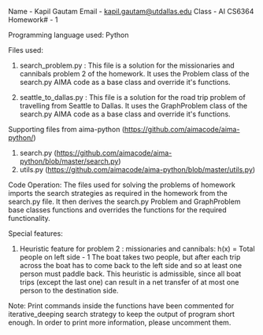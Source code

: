 Name - Kapil Gautam
Email - kapil.gautam@utdallas.edu
Class - AI CS6364
Homework# - 1

Programming language used: Python

Files used:
1. search_problem.py : This file is a solution for the missionaries and cannibals problem 2 of the homework. It uses the Problem class of the search.py AIMA code as a base class and override it's functions.

2. seattle_to_dallas.py : This file is a solution for the road trip problem of travelling from Seattle to Dallas. It uses the GraphProblem class of the search.py AIMA code as a base class and override it's functions.

Supporting files from aima-python (https://github.com/aimacode/aima-python/)
1. search.py (https://github.com/aimacode/aima-python/blob/master/search.py)
2. utils.py (https://github.com/aimacode/aima-python/blob/master/utils.py)

Code Operation:
The files used for solving the problems of homework imports the search strategies as required in the homework from the search.py file. It then derives the search.py Problem and GraphProblem base classes functions and overrides the functions for the required functionality.

Special features:
1. Heuristic feature for problem 2 : missionaries and cannibals: h(x) = Total people on left side - 1
    The boat takes two people, but after each trip across the boat has to come back to the left side and so at least one person must paddle back. This heuristic is admissible, since all boat trips (except the last one) can result in a net transfer of at most one person to the destination side.

Note: Print commands inside the functions have been commented for iterative_deeping search strategy to keep the output of program short enough. In order to print more information, please uncomment them.